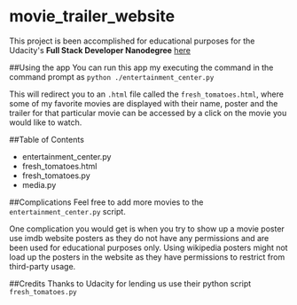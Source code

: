 # movie_trailer_website
This project is been accomplished for educational purposes for the Udacity's **Full Stack Developer Nanodegree** [here](https://www.udacity.com/course/full-stack-web-developer-nanodegree--nd004)


##Using the app
You can run this app my executing the command in the command prompt as 
``` python ./entertainment_center.py ```

This will redirect you to an ```.html``` file called the ```fresh_tomatoes.html```, where some of my favorite movies are displayed with their name, poster and the trailer for that particular movie can be accessed by a click on the movie you would like to watch.

##Table of Contents
* entertainment_center.py
* fresh_tomatoes.html
* fresh_tomatoes.py
* media.py

##Complications
Feel free to add more movies to the ```entertainment_center.py``` script.

One complication you would get is when you try to show up a movie poster use imdb website posters as they do not have any permissions and are been used for educational purposes only.
    Using wikipedia posters might not load up the posters in the website as they have permissions to restrict from third-party usage.

##Credits
Thanks to Udacity for lending us use their python script ```fresh_tomatoes.py```
